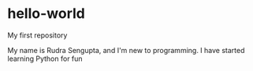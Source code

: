 # hello-world
My first repository

My name is Rudra Sengupta, and I'm new to programming. I have started learning Python for fun

